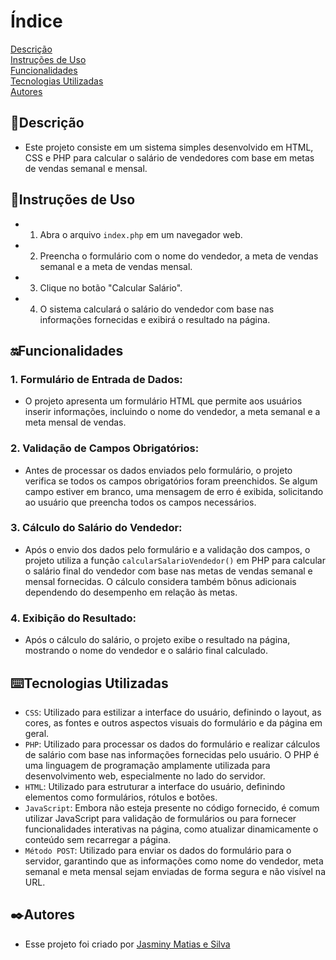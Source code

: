 # Índice
[Descrição](#descri%C3%A7%C3%A3o)  
[Instruções de Uso](#instru%C3%A7%C3%B5es-de-uso)  
[Funcionalidades](#funcionalidades)   
[Tecnologias Utilizadas](#%EF%B8%8Ftecnologias-utilizadas)  
[Autores](#%EF%B8%8Fautores)  

## 📝Descrição  
 * Este projeto consiste em um sistema simples desenvolvido em HTML, CSS e PHP para calcular o salário de vendedores com base em metas de vendas semanal e mensal.
   
## 👾Instruções de Uso  
* 1. Abra o arquivo `index.php` em um navegador web.
* 2. Preencha o formulário com o nome do vendedor, a meta de vendas semanal e a meta de vendas mensal.
* 3. Clique no botão "Calcular Salário".
* 4. O sistema calculará o salário do vendedor com base nas informações fornecidas e exibirá o resultado na página.

## 🔛Funcionalidades  
  ### 1. Formulário de Entrada de Dados:    
  * O projeto apresenta um formulário HTML que permite aos usuários inserir informações, incluindo o nome do vendedor, a meta semanal e a meta mensal de vendas.  
  ### 2. Validação de Campos Obrigatórios:  
  *  Antes de processar os dados enviados pelo formulário, o projeto verifica se todos os campos obrigatórios foram preenchidos. Se algum campo estiver em branco, uma mensagem de erro é exibida, solicitando ao usuário que preencha todos os campos necessários.  
  ### 3. Cálculo do Salário do Vendedor:  
  * Após o envio dos dados pelo formulário e a validação dos campos, o projeto utiliza a função `calcularSalarioVendedor()` em PHP para calcular o salário final do vendedor com base nas metas de vendas semanal e mensal fornecidas. O cálculo considera também bônus adicionais dependendo do desempenho em relação às metas.
  ### 4. Exibição do Resultado:    
  * Após o cálculo do salário, o projeto exibe o resultado na página, mostrando o nome do vendedor e o salário final calculado.  

## ⌨️Tecnologias Utilizadas  

* `CSS`: Utilizado para estilizar a interface do usuário, definindo o layout, as cores, as fontes e outros aspectos visuais do formulário e da página em geral.  
* `PHP`: Utilizado para processar os dados do formulário e realizar cálculos de salário com base nas informações fornecidas pelo usuário. O PHP é uma linguagem de programação amplamente utilizada para desenvolvimento web, especialmente no lado do servidor.  
* `HTML`: Utilizado para estruturar a interface do usuário, definindo elementos como formulários, rótulos e botões.  
* `JavaScript`: Embora não esteja presente no código fornecido, é comum utilizar JavaScript para validação de formulários ou para fornecer funcionalidades interativas na página, como atualizar dinamicamente o conteúdo sem recarregar a página.
* `Método POST`:  Utilizado para enviar os dados do formulário para o servidor, garantindo que as informações como nome do vendedor, meta semanal e meta mensal sejam enviadas de forma segura e não visível na URL.  
  
## ✒️Autores  
 * Esse projeto foi criado por [Jasminy Matias e Silva](https://github.com/jamybr)
